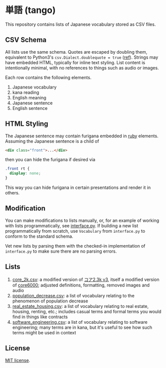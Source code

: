 # 単語 (tango)

This repository contains lists of Japanese vocabulary stored as CSV files.

## CSV Schema

All lists use the same schema. Quotes are escaped by doubling them, equivalent to
Python3's `csv.Dialect.doublequote = true`
([ref](https://docs.python.org/3/library/csv.html#csv.Dialect.doublequote)). Strings
may have embedded HTML, typically for inline text styling. List content is intentionally
minimal, with no references to things such as audio or images.

Each row contains the following elements.

1. Japanese vocabulary
1. kana reading
1. English meaning
1. Japanese sentence
1. English sentence

## HTML Styling

The Japanese sentence may contain furigana embedded in
[ruby](https://developer.mozilla.org/en-US/docs/Web/HTML/Element/ruby) elements. Assuming
the Japanese sentence is a child of

```html
<div class="front">...</div>
```

then you can hide the furigana if desired via

```css
.front rt {
  display: none;
}
```

This way you can hide furigana in certain presentations and render it in others.

## Modification

You can make modifications to lists manually, or, for an example of working with lists
programmatically, see [interface.py](./interface.py). If building a new list
programmatically from scratch, use `Vocabulary` from `interface.py` to conform to the
standard schema.

Vet new lists by parsing them with the checked-in implementation of `interface.py` to
make sure there are no parsing errors.

## Lists

1. [core\_2k.csv](./lists/core_2k.csv): a modified version of
   [コア2.3k v3](https://anacreondjt.gitlab.io/docs/coredeck/), itself a modified
   version of [core6000](https://core6000.neocities.org/); adjusted
   definitions, formatting, removed images and audio
1. [population\_decrease.csv](./lists/population_decrease.csv): a list of vocabulary
   relating to the phenomenon of population decrease
1. [real\_estate\_housing.csv](./lists/real_estate_housing.csv): a list of vocabulary
   relating to real estate, housing, renting, etc.; includes casual terms and formal
   terms you would find in things like contracts
1. [software\_engineering.csv](./lists/software_engineering.csv): a list of vocabulary
   relating to software engineering; many terms are in kana, but it's useful to see
   how such terms might be used in context

## License

[MIT license](./LICENSE).
